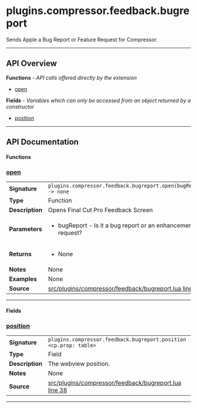 # plugins.compressor.feedback.bugreport

Sends Apple a Bug Report or Feature Request for Compressor.

---

## API Overview
**Functions** - _API calls offered directly by the extension_
 * [open](#open)

**Fields** - _Variables which can only be accessed from an object returned by a constructor_
 * [position](#position)


---

## API Documentation

#### Functions


### [open](#open)

|                                             |                                                                                     |
| --------------------------------------------|-------------------------------------------------------------------------------------|
| **Signature**                               | `plugins.compressor.feedback.bugreport.open(bugReport) -> none`                                                                    |
| **Type**                                    | Function                                                                     |
| **Description**                             | Opens Final Cut Pro Feedback Screen                                                                     |
| **Parameters**                              | <ul><li>bugReport - Is it a bug report or an enhancement request?</li></ul> |
| **Returns**                                 | <ul><li>None</li></ul>          |
| **Notes**                                   | None |
| **Examples**                                | None |
| **Source**                                  | [src/plugins/compressor/feedback/bugreport.lua line 244](https://github.com/CommandPost/CommandPost/blob/develop/src/plugins/compressor/feedback/bugreport.lua#L244) |

---

#### Fields


### [position](#position)

|                                             |                                                                                     |
| --------------------------------------------|-------------------------------------------------------------------------------------|
| **Signature**                               | `plugins.compressor.feedback.bugreport.position <cp.prop: table>`                                                                    |
| **Type**                                    | Field                                                                     |
| **Description**                             | The webview position.                                                                     |
| **Notes**                                   | None |
| **Source**                                  | [src/plugins/compressor/feedback/bugreport.lua line 38](https://github.com/CommandPost/CommandPost/blob/develop/src/plugins/compressor/feedback/bugreport.lua#L38) |

---

